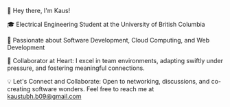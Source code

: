👋 Hey there, I'm Kaus!

🎓 Electrical Engineering Student at the University of British Columbia

🚀 Passionate about Software Development, Cloud Computing, and Web Development

🤝 Collaborator at Heart:
  I excel in team environments, adapting swiftly under pressure, and fostering meaningful connections.

💡 Let's Connect and Collaborate:
  Open to networking, discussions, and co-creating software wonders. 
  Feel free to reach me at kaustubh.b09@gmail.com 

<!---
Kaus7/Kaus7 is a ✨ special ✨ repository because its `README.md` (this file) appears on your GitHub profile.
You can click the Preview link to take a look at your changes.
--->
